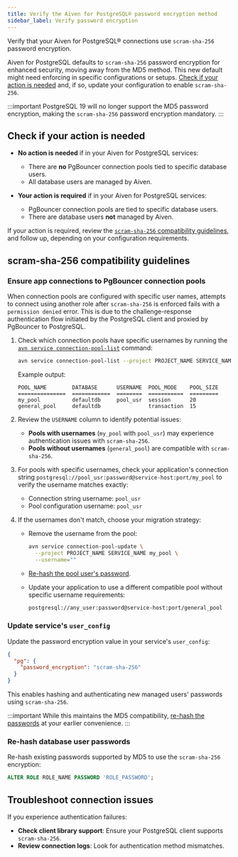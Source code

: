 ```yaml
---
title: Verify the Aiven for PostgreSQL® password encryption method
sidebar_label: Verify password encryption
---
```


Verify that your Aiven for PostgreSQL® connections use `scram-sha-256` password encryption.

Aiven for PostgreSQL defaults to `scram-sha-256` password encryption for enhanced security,
moving away from the MD5 method. This new default might need enforcing in specific
configurations or setups.
[Check if your action is needed](/docs/products/postgresql/troubleshooting/pg-password-encryption-upgrade#check-if-your-action-is-needed)
and, if so, update your configuration to enable `scram-sha-256`.

:::important
PostgreSQL 19 will no longer support the MD5 password encryption, making the
`scram-sha-256` password encryption mandatory.
:::

## Check if your action is needed

- **No action is needed** if in your Aiven for PostgreSQL services:

  - There are **no** PgBouncer connection pools tied to specific database users.
  - All database users are managed by Aiven.

- **Your action is required** if in your Aiven for PostgreSQL services:

  - PgBouncer connection pools are tied to specific database users.
  - There are database users **not** managed by Aiven.

If your action is required, review the
[`scram-sha-256` compatibility guidelines](/docs/products/postgresql/troubleshooting/pg-password-encryption-upgrade#scram-sha-256-compatibility-guidelines),
and follow up, depending on your configuration requirements.

## scram-sha-256 compatibility guidelines

### Ensure app connections to PgBouncer connection pools

When connection pools are configured with specific user names, attempts to connect using
another role after `scram-sha-256` is enforced fails with a `permission denied` error.
This is due to the challenge-response authentication flow initiated by the PostgreSQL
client and proxied by PgBouncer to PostgreSQL.

1. Check which connection pools have specific usernames by running the
   [`avn service connection-pool-list`](/docs/tools/cli/service/connection-pool) command:

   ```bash
   avn service connection-pool-list --project PROJECT_NAME SERVICE_NAME
   ```

   Example output:

   ```text
   POOL_NAME        DATABASE      USERNAME  POOL_MODE    POOL_SIZE
   ===============  ============  ========  ===========  =========
   my_pool          defaultdb     pool_usr  session      20
   general_pool     defaultdb               transaction  15
   ```

1. Review the `USERNAME` column to identify potential issues:

   - **Pools with usernames** (`my_pool` with `pool_usr`) may experience authentication
     issues with `scram-sha-256`.
   - **Pools without usernames** (`general_pool`) are compatible with `scram-sha-256`.

1. For pools with specific usernames, check your application's connection string
   `postgresql://pool_usr:password@service-host:port/my_pool` to verify the username
   matches exactly:

   - Connection string username: `pool_usr`
   - Pool configuration username: `pool_usr`

1. If the usernames don't match, choose your migration strategy:

   - Remove the username from the pool:

     ```bash
     avn service connection-pool-update \
       --project PROJECT_NAME SERVICE_NAME my_pool \
       --username=""
     ```

   - [Re-hash the pool user's password](/docs/products/postgresql/troubleshooting/pg-password-encryption-upgrade#re-hash-database-user-passwords).

   - Update your application to use a different compatible pool without specific username
     requirements:

     ```txt
     postgresql://any_user:password@service-host:port/general_pool
     ```

### Update service's `user_config`

Update the password encryption value in your service's `user_config`:

```json
{
  "pg": {
    "password_encryption": "scram-sha-256"
  }
}
```

This enables hashing and authenticating new managed users' passwords using `scram-sha-256`.

:::important
While this maintains the MD5 compatibility,
[re-hash the passwords](/docs/products/postgresql/troubleshooting/pg-password-encryption-upgrade#re-hash-database-user-passwords)
at your earlier convenience.
:::

### Re-hash database user passwords

Re-hash existing passwords supported by MD5 to use the `scram-sha-256` encryption:

```sql
ALTER ROLE ROLE_NAME PASSWORD 'ROLE_PASSWORD';
```

## Troubleshoot connection issues

If you experience authentication failures:

- **Check client library support**: Ensure your PostgreSQL client supports `scram-sha-256`.
- **Review connection logs**: Look for authentication method mismatches.
